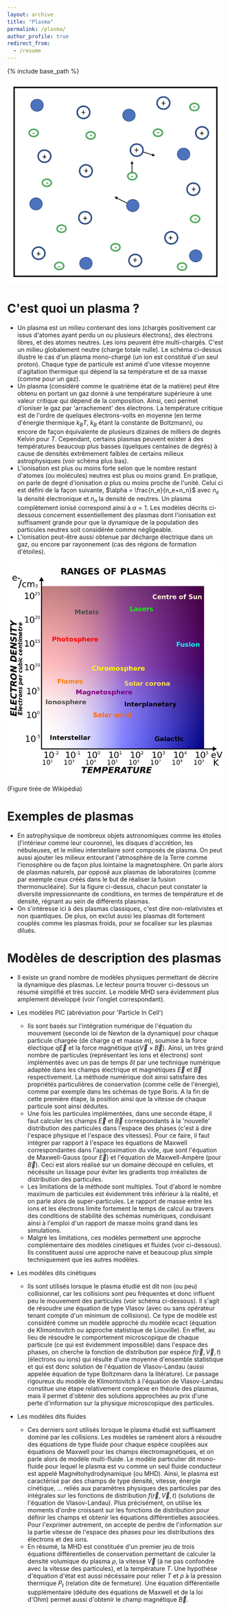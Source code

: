```yaml
---
layout: archive
title: "Plasma"
permalink: /plasma/
author_profile: true
redirect_from:
  - /resume
---
```


{% include base_path %}


![](/images/pla2.jpg)


C'est quoi un plasma ?
======
* Un plasma est un milieu contenant des ions (chargés positivement car issus d'atomes ayant perdu un ou plusieurs électrons), des
électrons libres, et des atomes neutres. Les ions peuvent être multi-chargés. C'est un milieu globalement neutre (charge totale nulle).
Le schéma ci-dessus illustre le cas d'un plasma mono-chargé (un ion est constitué d'un seul proton). Chaque type de particule est animé
d'une vitesse moyenne d'agitation thermique qui dépend la sa température et de sa masse (comme pour un gaz).
* Un plasma (considéré comme le quatrième état de la matière) peut être obtenu en portant un gaz donné à une température supérieure à une valeur critique qui
dépend de la composition. Ainsi, ceci permet d'ioniser le gaz par 'arrachement' des électrons. La température critique est de l'ordre de quelques
électrons-volts en moyenne (en terme d'énergie thermique $k_BT$, $k_B$ étant la constante de Boltzmann), ou encore de façon équivalente de plusieurs dizaines
de milliers de degrés Kelvin pour $T$. Cependant, certains plasmas peuvent exister à des températures beaucoup plus basses (quelques centaines de degrés) à cause de densités extrêmement faibles de certains milieux astrophysiques (voir schéma plus bas).
* L'ionisation est plus ou moins forte selon que le nombre restant d'atomes (ou molécules) neutres est plus ou moins grand. En pratique, on parle
de degré d'ionisation $\alpha$ plus ou moins proche de l'unité. Celui ci est défini de la façon suivante,
$\alpha = \frac{n_e}{n_e+n_n}$ avec $n_e$ la densité électronique et $n_n$ la densité de neutres. Un plasma complètement ionisé correspond ainsi à
$\alpha = 1$. Les modèles décrits ci-dessous concernent essentiellement des plasmas dont l'ionisation est suffisament grande pour que la dynamique de la population des particules neutres soit considérée comme négligeable.
* L'ionisation peut-être aussi obtenue par décharge électrique dans un gaz, ou encore par rayonnement (cas des régions de formation d'étoiles).



![](/images/Plasma-scaling.png)

(Figure tirée de Wikipédia)
 
 
Exemples de plasmas
======
* En astrophysique de nombreux objets astronomiques comme les étoiles (l'intérieur comme leur couronne), les disques d'accrétion, les nébuleuses, et le milieu interstellaire sont composés
de plasma. On peut aussi ajouter les milieux entourant l'atmosphère de la Terre comme l'ionosphère ou de façon plus lointaine la magnetosphère. On parle alors de plasmas naturels, par opposé aux plasmas de laboratoires (comme par exemple ceux créés dans le but de réaliser la fusion
thermonucléaire). Sur la figure ci-dessus, chacun peut constater la diversité impressionnante de conditions, en termes de température et de densité, régnant au sein de différents plasmas.
* On s'intéresse ici à des plasmas classiques, c'est dire non-relativistes et non quantiques. De plus, on exclut aussi les plasmas dit fortement couplés comme les plasmas froids, pour se focaliser sur les plasmas dilués. 



Modèles de description des plasmas
======
* Il existe un grand nombre de modèles physiques permettant de décrire la dynamique des plasmas. Le lecteur pourra trouver ci-dessous un résumé simplifié et très succint. Le modèle MHD sera évidemment plus amplement développé (voir l'onglet correspondant). 

* Les modèles PIC (abréviation pour 'Particle In Cell')
  * Ils sont basés sur l'intégration numérique de l'équation du mouvement (seconde loi de Newton de la dynamique) pour chaque particule chargée (de charge $q$ et masse $m$), soumise à la force électique $q \vec E$ et la force magnétique $q (\vec V \times \vec B)$. Ainsi, un très grand nombre de particules (représentant les ions et électrons) sont implémentés avec un pas de temps $\delta t$ par une technique numérique adaptée dans les champs électrique et magnétiques $\vec E$ et $\vec B$ respectivement. La méthode numérique doit ainsi satisfaire des propriétés particulières de conservation (comme celle de l'énergie), comme par exemple dans les schémas de type Boris. A la fin de cette première étape, la position ainsi que la vitesse de chaque particule sont ainsi déduites.
  * Une fois les particules implémentées, dans une seconde étape, il faut calculer les champs $\vec E$ et $\vec B$ correspondants à la 'nouvelle' distribution des particules dans l'espace des phases (c'est à dire l'espace physique et l'espace des vitesses). Pour ce faire, il faut intégrer par rapport à l'espace les équations de Maxwell correspondantes dans l'approximation du vide, que sont l'équation de Maxwell-Gauss (pour $\vec E$) et l'équation de Maxwell-Ampère (pour $\vec B$). Ceci est alors réalisé sur un domaine découpé en cellules, et nécéssite un lissage pour éviter les gradients trop irréalistes de distribution des particules.
  * Les limitations de la méthode sont multiples. Tout d'abord le nombre maximum de particules est évidemment très inférieur à la réalité, et on parle alors de super-particules. Le rapport de masse entre les ions et les électrons limite fortement le temps de calcul au travers des conditions de stabilité des schémas numériques, conduisant ainsi à l'emploi d'un rapport de masse moins grand dans les simulations.
  * Malgré les limitations, ces modèles permettent une approche complémentaire des modèles cinétiques et fluides (voir ci-dessous). Ils constituent aussi une approche naive et beaucoup plus simple techniquement que les autres modèles.
 
* Les modèles dits cinétiques
  * Ils sont utilisés lorsque le plasma étudié est dit non (ou peu) collisionnel, car les collisions sont peu fréquentes et donc influent peu le mouvement des particules (voir schéma ci-dessous). Il s'agit de résoudre une équation de type Vlasov (avec ou sans opérateur tenant compte d'un minimum de collisions). Ce type de modèle est considéré comme un modèle approché du modèle ecact (équation de Klimontovitch ou approche statistique de Liouville). En effet, au lieu de résoudre le comportement microscopique de chaque particule (ce qui est évidemment impossible) dans l'espace des phases, on cherche la fonction de distribution par espèce $f (\vec r, \vec V, t)$ (électrons ou ions) qui résulte d'une moyenne d'ensemble statistique et qui est donc solution de l'équation de Vlasov-Landau (aussi appelée équation de type Boltzmann dans la litérature). Le passage rigoureux du modèle de Klimontovitch à l'équation de Vlasov-Landau constitue une étape relativement complexe en théorie des plasmas, mais il permet d'obtenir des solutions approchées au prix d'une perte d'information sur la physique microscopique des particules.
  
* Les modèles dits fluides
  * Ces derniers sont utilisés lorsque le plasma étudié est suffisament dominé par les collisions. Les modèles se ramènent alors à résoudre des équations de type fluide pour chaque espèce couplées aux équations de Maxwell pour les champs électromagnétiques, et on parle alors de modèle multi-fluide. Le modèle particulier dit mono-fluide pour lequel le plasma est vu comme un seul fluide conducteur est appelé Magnétohydrodynamique (ou MHD). Ainsi, le plasma est caractérisé par des champs de type densité, vitesse, énergie cinétique, ... reliés aux paramètres physiques des particules par des intégrales sur les fonctions de distribution $f (\vec r, \vec V, t)$ (solutions de l'équation de Vlasov-Landau). Plus précisément, on utilise les moments d'ordre croissant sur les fonctions de distribution pour définir les champs et obtenir les équations différentielles associées. Pour l'exprimer autrement, on accepte de perdre de l'information sur la partie vitesse de l'espace des phases pour les distributions des électrons et des ions.  
  * En résumé, la MHD est constituée d'un premier jeu de trois équations différentielles de conservation permettant de calculer la densité volumique du plasma $\rho$, la vitesse $\vec V$ (à ne pas confondre avec la vitesse des particules), et la température $T$. Une hypothèse d'équation d'état est aussi nécéssaire pour relier $T$ et $\rho$ à la pression thermique $P_t$ (relation dite de fermeture). Une équation différentielle supplémentaire (déduite des équations de Maxwell et de la loi d'Ohm) permet aussi d'obtenir le champ magnétique $\vec B$.
 
 
